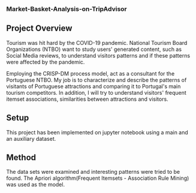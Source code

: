 ### Market-Basket-Analysis-on-TripAdvisor

## Project Overview 

<p>Tourism was hit hard by the COVID-19 pandemic. National Tourism Board Organizations (NTBO) want to study users' generated content, such as Social Media reviews, to understand visitors patterns and if these patterns were affected by the pandemic.</p>
<p>Employing the CRISP-DM process model, act as a consultant for the Portuguese NTBO. My job is to characterize and describe the patterns of visitants of Portuguese attractions and comparing it to Portugal's main tourism competitors. In addition, I will try to understand visitors' frequent itemset associations, similarities between attractions and visitors.</p> 

## Setup

This project has been implemented on jupyter notebook using a main and an auxiliary dataset. 

## Method 

The data sets were examined and interesting patterns were tried to be found. The Apriori algorithm(Frequent Itemsets - Association Rule Mining) was used as the model.


